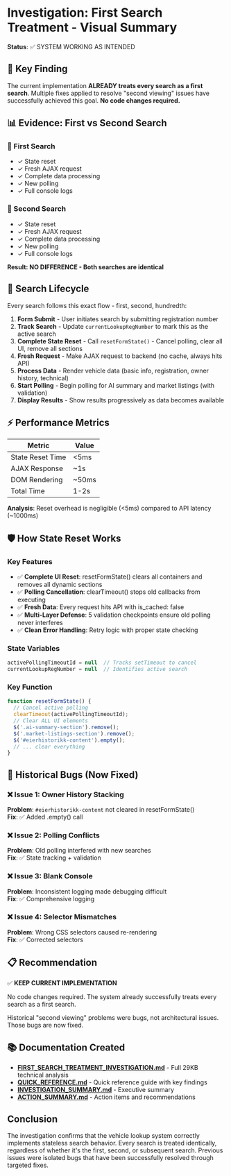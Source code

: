 # Investigation: First Search Treatment - Visual Summary

**Status**: ✅ SYSTEM WORKING AS INTENDED

## 🎯 Key Finding

The current implementation **ALREADY treats every search as a first search**. Multiple fixes applied to resolve "second viewing" issues have successfully achieved this goal. **No code changes required.**

## 📊 Evidence: First vs Second Search

### 🥇 First Search
- ✓ State reset
- ✓ Fresh AJAX request
- ✓ Complete data processing
- ✓ New polling
- ✓ Full console logs

### 🥈 Second Search
- ✓ State reset
- ✓ Fresh AJAX request
- ✓ Complete data processing
- ✓ New polling
- ✓ Full console logs

**Result: NO DIFFERENCE - Both searches are identical**

## 🔄 Search Lifecycle

Every search follows this exact flow - first, second, hundredth:

1. **Form Submit** - User initiates search by submitting registration number
2. **Track Search** - Update `currentLookupRegNumber` to mark this as the active search
3. **Complete State Reset** - Call `resetFormState()` - Cancel polling, clear all UI, remove all sections
4. **Fresh Request** - Make AJAX request to backend (no cache, always hits API)
5. **Process Data** - Render vehicle data (basic info, registration, owner history, technical)
6. **Start Polling** - Begin polling for AI summary and market listings (with validation)
7. **Display Results** - Show results progressively as data becomes available

## ⚡ Performance Metrics

| Metric | Value |
|--------|-------|
| State Reset Time | <5ms |
| AJAX Response | ~1s |
| DOM Rendering | ~50ms |
| Total Time | 1-2s |

**Analysis**: Reset overhead is negligible (<5ms) compared to API latency (~1000ms)

## 🛡️ How State Reset Works

### Key Features
- ✅ **Complete UI Reset**: resetFormState() clears all containers and removes all dynamic sections
- ✅ **Polling Cancellation**: clearTimeout() stops old callbacks from executing
- ✅ **Fresh Data**: Every request hits API with is_cached: false
- ✅ **Multi-Layer Defense**: 5 validation checkpoints ensure old polling never interferes
- ✅ **Clean Error Handling**: Retry logic with proper state checking

### State Variables

```javascript
activePollingTimeoutId = null  // Tracks setTimeout to cancel
currentLookupRegNumber = null  // Identifies active search
```

### Key Function

```javascript
function resetFormState() {
  // Cancel active polling
  clearTimeout(activePollingTimeoutId);
  // Clear ALL UI elements
  $('.ai-summary-section').remove();
  $('.market-listings-section').remove();
  $('#eierhistorikk-content').empty();
  // ... clear everything
}
```

## 🐛 Historical Bugs (Now Fixed)

### ❌ Issue 1: Owner History Stacking
**Problem**: `#eierhistorikk-content` not cleared in resetFormState()  
**Fix**: ✅ Added .empty() call

### ❌ Issue 2: Polling Conflicts
**Problem**: Old polling interfered with new searches  
**Fix**: ✅ State tracking + validation

### ❌ Issue 3: Blank Console
**Problem**: Inconsistent logging made debugging difficult  
**Fix**: ✅ Comprehensive logging

### ❌ Issue 4: Selector Mismatches
**Problem**: Wrong CSS selectors caused re-rendering  
**Fix**: ✅ Corrected selectors

## 📋 Recommendation

✅ **KEEP CURRENT IMPLEMENTATION**

No code changes required. The system already successfully treats every search as a first search.

Historical "second viewing" problems were bugs, not architectural issues. Those bugs are now fixed.

## 📚 Documentation Created

- **[FIRST_SEARCH_TREATMENT_INVESTIGATION.md](./FIRST_SEARCH_TREATMENT_INVESTIGATION.md)** - Full 29KB technical analysis
- **[QUICK_REFERENCE.md](./QUICK_REFERENCE.md)** - Quick reference guide with key findings
- **[INVESTIGATION_SUMMARY.md](./INVESTIGATION_SUMMARY.md)** - Executive summary
- **[ACTION_SUMMARY.md](./ACTION_SUMMARY.md)** - Action items and recommendations

## Conclusion

The investigation confirms that the vehicle lookup system correctly implements stateless search behavior. Every search is treated identically, regardless of whether it's the first, second, or subsequent search. Previous issues were isolated bugs that have been successfully resolved through targeted fixes.
